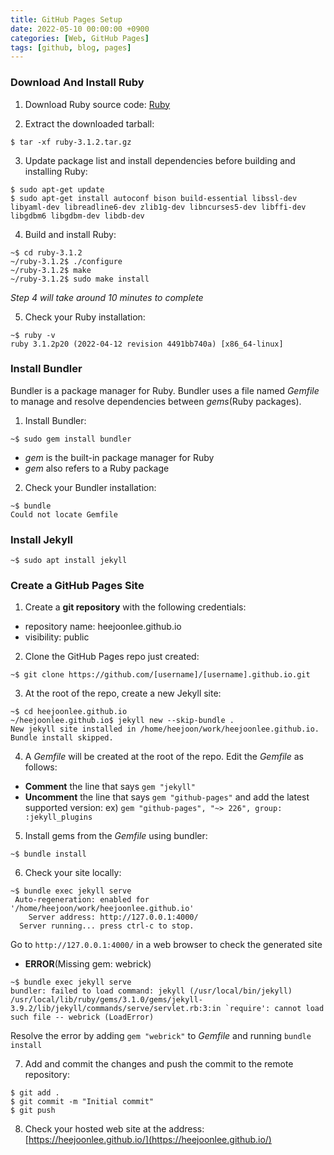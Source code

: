 ```yaml
---
title: GitHub Pages Setup
date: 2022-05-10 00:00:00 +0900
categories: [Web, GitHub Pages]
tags: [github, blog, pages]
---
```

### Download And Install Ruby

1. Download Ruby source code: [Ruby](https://www.ruby-lang.org/en/downloads/)

2. Extract the downloaded tarball:
```
$ tar -xf ruby-3.1.2.tar.gz
```
3. Update package list and install dependencies before building and installing Ruby:
```
$ sudo apt-get update
$ sudo apt-get install autoconf bison build-essential libssl-dev libyaml-dev libreadline6-dev zlib1g-dev libncurses5-dev libffi-dev libgdbm6 libgdbm-dev libdb-dev
```

4. Build and install Ruby:
```
~$ cd ruby-3.1.2
~/ruby-3.1.2$ ./configure
~/ruby-3.1.2$ make
~/ruby-3.1.2$ sudo make install
```
*Step 4 will take around 10 minutes to complete*

5. Check your Ruby installation:
```
~$ ruby -v
ruby 3.1.2p20 (2022-04-12 revision 4491bb740a) [x86_64-linux]
```

### Install Bundler
Bundler is a package manager for Ruby. Bundler uses a file named *Gemfile* to manage and resolve dependencies between *gems*(Ruby packages).

1. Install Bundler:
```
~$ sudo gem install bundler
```
* *gem* is the built-in package manager for Ruby
* *gem* also refers to a Ruby package

2. Check your Bundler installation:
```
~$ bundle
Could not locate Gemfile
```


### Install Jekyll
```
~$ sudo apt install jekyll
```


### Create a GitHub Pages Site
1. Create a **git repository** with the following credentials:
* repository name: heejoonlee.github.io
* visibility: public

2. Clone the GitHub Pages repo just created:
```
~$ git clone https://github.com/[username]/[username].github.io.git
```

3. At the root of the repo, create a new Jekyll site:
```
~$ cd heejoonlee.github.io
~/heejoonlee.github.io$ jekyll new --skip-bundle .
New jekyll site installed in /home/heejoon/work/heejoonlee.github.io. 
Bundle install skipped. 
```

4. A *Gemfile* will be created at the root of the repo. Edit the *Gemfile* as follows:
* **Comment** the line that says `gem "jekyll"`
* **Uncomment** the line that says `gem "github-pages"` and add the latest supported version:
ex) `gem "github-pages", "~> 226", group: :jekyll_plugins`

5. Install gems from the *Gemfile* using bundler:
```
~$ bundle install
```

6. Check your site locally:
```
~$ bundle exec jekyll serve
 Auto-regeneration: enabled for '/home/heejoon/work/heejoonlee.github.io'
    Server address: http://127.0.0.1:4000/
  Server running... press ctrl-c to stop.
```
Go to `http://127.0.0.1:4000/` in a web browser to check the generated site
* **ERROR**(Missing gem: webrick)
```
~$ bundle exec jekyll serve
bundler: failed to load command: jekyll (/usr/local/bin/jekyll)
/usr/local/lib/ruby/gems/3.1.0/gems/jekyll-3.9.2/lib/jekyll/commands/serve/servlet.rb:3:in `require': cannot load such file -- webrick (LoadError)
```
Resolve the error by adding `gem "webrick"` to *Gemfile* and running `bundle install`

7. Add and commit the changes and push the commit to the remote repository:
```
$ git add .
$ git commit -m "Initial commit"
$ git push
```

8. Check your hosted web site at the address: [https://heejoonlee.github.io/](https://heejoonlee.github.io/)

